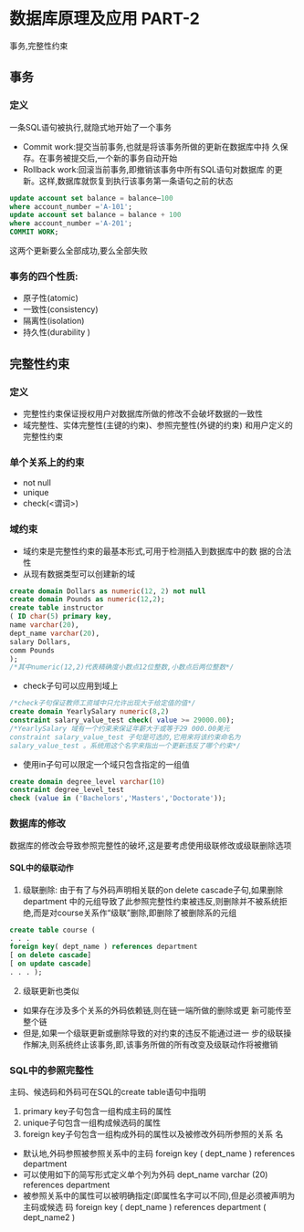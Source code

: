 # 数据库原理及应用 PART-2


事务,完整性约束
<!--more-->

## 事务
### 定义
一条SQL语句被执行,就隐式地开始了一个事务
 - Commit work:提交当前事务,也就是将该事务所做的更新在数据库中持
久保存。在事务被提交后,一个新的事务自动开始
 - Rollback work:回滚当前事务,即撤销该事务中所有SQL语句对数据库
的更新。这样,数据库就恢复到执行该事务第一条语句之前的状态
```sql
update account set balance = balance–100
where account_number ='A-101';
update account set balance = balance + 100
where account_number ='A-201';
COMMIT WORK;
```
这两个更新要么全部成功,要么全部失败

### 事务的四个性质:
 - 原子性(atomic)
 - 一致性(consistency)
 - 隔离性(isolation)
 - 持久性(durability )


## 完整性约束

### 定义
 - 完整性约束保证授权用户对数据库所做的修改不会破坏数据的一致性
 - 域完整性、实体完整性(主键的约束)、参照完整性(外键的约束)
和用户定义的完整性约束

### 单个关系上的约束
 - not null
 - unique
 - check(<谓词>)

### 域约束
 - 域约束是完整性约束的最基本形式,可用于检测插入到数据库中的数
据的合法性
 - 从现有数据类型可以创建新的域
 ```sql
create domain Dollars as numeric(12, 2) not null
create domain Pounds as numeric(12,2);
create table instructor
( ID char(5) primary key,
name varchar(20),
dept_name varchar(20),
salary Dollars,
comm Pounds
);
/*其中numeric(12,2)代表精确度小数点12位整数,小数点后两位整数*/
```
 - check子句可以应用到域上
 ```sql
/*check子句保证教师工资域中只允许出现大于给定值的值*/
create domain YearlySalary numeric(8,2)
constraint salary_value_test check( value >= 29000.00);
/*YearlySalary 域有一个约束来保证年薪大于或等于29 000.00美元
constraint salary_value_test 子句是可选的,它用来将该约束命名为
salary_value_test 。系统用这个名字来指出一个更新违反了哪个约束*/
```
 - 使用in子句可以限定一个域只包含指定的一组值
```sql
create domain degree_level varchar(10)
constraint degree_level_test
check (value in ('Bachelors','Masters','Doctorate'));
```

### 数据库的修改
数据库的修改会导致参照完整性的破坏,这是要考虑使用级联修改或级联删除选项
#### SQL中的级联动作

1. 级联删除:
 由于有了与外码声明相关联的on delete cascade子句,如果删除department 中的元组导致了此参照完整性约束被违反,则删除并不被系统拒绝,而是对course关系作“级联”删除,即删除了被删除系的元组
 ```sql
 create table course (
 . . .
 foreign key( dept_name ) references department
 [ on delete cascade]
 [ on update cascade]
 . . . );
 ```
2. 级联更新也类似


 - 如果存在涉及多个关系的外码依赖链,则在链一端所做的删除或更
新可能传至整个链
 - 但是,如果一个级联更新或删除导致的对约束的违反不能通过进一
步的级联操作解决,则系统终止该事务,即,该事务所做的所有改变及级联动作将被撤销

### SQL中的参照完整性
主码、候选码和外码可在SQL的create table语句中指明
1. primary key子句包含一组构成主码的属性
2. unique子句包含一组构成候选码的属性
3. foreign key子句包含一组构成外码的属性以及被修改外码所参照的关系
名


 - 默认地,外码参照被参照关系中的主码
foreign key ( dept_name ) references department
 - 可以使用如下的简写形式定义单个列为外码
dept_name varchar (20) references department
 - 被参照关系中的属性可以被明确指定(即属性名字可以不同),但是必须被声明为主码或候选
码
foreign key ( dept_name ) references department ( dept_name2 )

